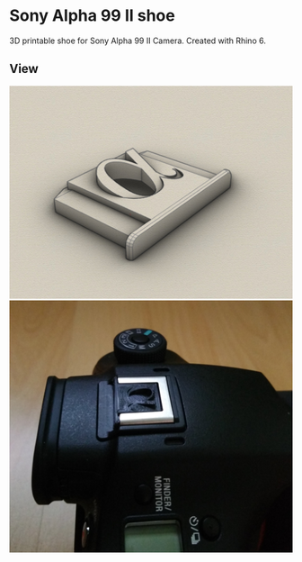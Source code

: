 # Sony Alpha 99 II shoe
3D printable shoe for Sony Alpha 99 II Camera. Created with Rhino 6.

## View
![Example Case](sony-a99ii-shoe.jpg)
![Example Case](sony-a99ii-shoe-image.jpg)

